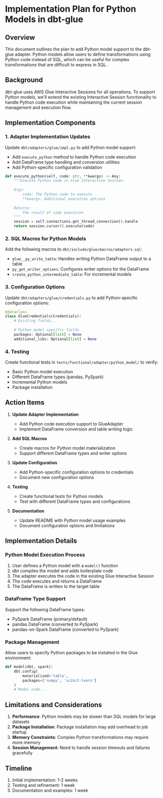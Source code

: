 # Implementation Plan for Python Models in dbt-glue

## Overview

This document outlines the plan to add Python model support to the dbt-glue adapter. Python models allow users to define transformations using Python code instead of SQL, which can be useful for complex transformations that are difficult to express in SQL.

## Background

dbt-glue uses AWS Glue Interactive Sessions for all operations. To support Python models, we'll extend the existing Interactive Session functionality to handle Python code execution while maintaining the current session management and execution flow.

## Implementation Components

### 1. Adapter Implementation Updates

Update `dbt/adapters/glue/impl.py` to add Python model support:

- Add `execute_python` method to handle Python code execution
- Add DataFrame type handling and conversion utilities
- Add Python-specific configuration validation

```python
def execute_python(self, code: str, **kwargs) -> Any:
    """Execute Python code in Glue Interactive Session.
    
    Args:
        code: The Python code to execute
        **kwargs: Additional execution options
        
    Returns:
        The result of code execution
    """
    session = self.connections.get_thread_connection().handle
    return session.cursor().execute(code)
```

### 2. SQL Macros for Python Models

Add the following macros to `dbt/include/glue/macros/adapters.sql`:

- `glue__py_write_table`: Handles writing Python DataFrame output to a table
- `py_get_writer_options`: Configures writer options for the DataFrame
- `create_python_intermediate_table`: For incremental models

### 3. Configuration Options

Update `dbt/adapters/glue/credentials.py` to add Python-specific configuration options:

```python
@dataclass
class GlueCredentials(Credentials):
    # Existing fields...
    
    # Python model specific fields
    packages: Optional[list] = None
    additional_libs: Optional[list] = None
```

### 4. Testing

Create functional tests in `tests/functional/adapter/python_model/` to verify:
- Basic Python model execution
- Different DataFrame types (pandas, PySpark)
- Incremental Python models
- Package installation

## Action Items

1. **Update Adapter Implementation**
   - Add Python code execution support to GlueAdapter
   - Implement DataFrame conversion and table writing logic

2. **Add SQL Macros**
   - Create macros for Python model materialization
   - Support different DataFrame types and writer options

3. **Update Configuration**
   - Add Python-specific configuration options to credentials
   - Document new configuration options

4. **Testing**
   - Create functional tests for Python models
   - Test with different DataFrame types and configurations

5. **Documentation**
   - Update README with Python model usage examples
   - Document configuration options and limitations

## Implementation Details

### Python Model Execution Process

1. User defines a Python model with a `model()` function
2. dbt compiles the model and adds boilerplate code
3. The adapter executes the code in the existing Glue Interactive Session
4. The code executes and returns a DataFrame
5. The DataFrame is written to the target table

### DataFrame Type Support

Support the following DataFrame types:
- PySpark DataFrame (primary/default)
- pandas DataFrame (converted to PySpark)
- pandas-on-Spark DataFrame (converted to PySpark)

### Package Management

Allow users to specify Python packages to be installed in the Glue environment:

```python
def model(dbt, spark):
    dbt.config(
        materialized='table',
        packages=['numpy', 'scikit-learn']
    )
    # Model code...
```

## Limitations and Considerations

1. **Performance**: Python models may be slower than SQL models for large datasets
2. **Package Installation**: Package installation may add overhead to job startup
3. **Memory Constraints**: Complex Python transformations may require more memory
4. **Session Management**: Need to handle session timeouts and failures gracefully

## Timeline

1. Initial implementation: 1-2 weeks
2. Testing and refinement: 1 week
3. Documentation and examples: 1 week

